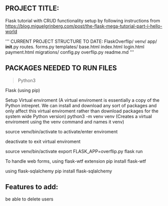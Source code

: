 ## PROJECT TITLE: 
Flask tutorial with CRUD functionality setup by following instructions from https://blog.miguelgrinberg.com/post/the-flask-mega-tutorial-part-i-hello-world

'''
CURRENT PROJECT STRUCTURE TO DATE:
FlaskOverflip/
  venv/
  app/
    __init__.py
    routes.
    forms.py
    templates/
      base.html
      index.html
      login.html
      payment.html
  migrations/
  config.py
  overflip.py
  readme.md
'''

## PACKAGES NEEDED TO RUN FILES
>Python3

Flask (using pip)

Setup Virtual enviroment (A virtual enviroment is essentially a copy of the Python intrepret. We can install and download any sort of packages and only affect this virtual enviroment rather than download packages for the system wide Python version)
python3 -m venv venv (Creates a virtual enviroment using the venv command and names it venv)

source venv/bin/activate to activate/enter enviroment

deactivate to exit virtual enviroment

source venv/bin/activate
export FLASK_APP=overflip.py
flask run

To handle web forms, using flask-wtf extension
pip install flask-wtf

using flask-sqlalchemy
pip install flask-sqlalchemy


## Features to add:
be able to delete users